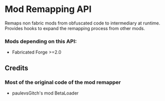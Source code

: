 # Mod Remapping API

Remaps non fabric mods from obfuscated code to intermediary at runtime.
Provides hooks to expand the remapping process from other mods.

### Mods depending on this API:
- Fabricated Forge >=2.0

## Credits
### Most of the original code of the mod remapper
- paulevsGitch's mod BetaLoader